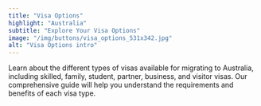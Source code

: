 ```yaml
---
title: "Visa Options"
highlight: "Australia"
subtitle: "Explore Your Visa Options"
image: "/img/buttons/visa_options_531x342.jpg"
alt: "Visa Options intro"
---
```


Learn about the different types of visas available for migrating to Australia, including skilled, family, student, partner, business, and visitor visas. Our comprehensive guide will help you understand the requirements and benefits of each visa type.